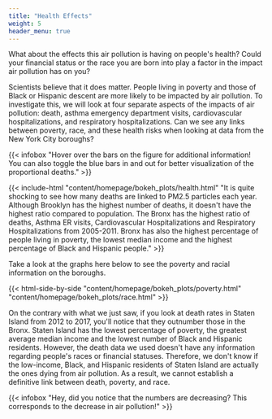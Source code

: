 ```yaml
---
title: "Health Effects"
weight: 5
header_menu: true
---
```

What about the effects this air pollution is having on people's health? Could your financial status or the race you are born into play a factor in the impact air pollution has on you?

Scientists believe that it does matter. People living in poverty and those of Black or Hispanic descent are more likely to be impacted by air pollution. To investigate this, we will look at four separate aspects of the impacts of air pollution: death, asthma emergency department visits, cardiovascular hospitalizations, and respiratory hospitalizations. Can we see any links between poverty, race, and these health risks when looking at data from the New York City boroughs?

{{< infobox "Hover over the bars on the figure for additional information! You can also toggle the blue bars in and out for better visualization of the proportional deaths." >}}


{{< include-html "content/homepage/bokeh_plots/health.html" "It is quite shocking to see how many deaths are linked to PM2.5 particles each year. Although Brooklyn has the highest number of deaths, it doesn't have the highest ratio compared to population. The Bronx has the highest ratio of deaths, Asthma ER visits, Cardiovascular Hospitalizations and Respiratory Hospitalizations from 2005-2011. Bronx has also the highest percentage of people living in poverty, the lowest median income and the highest percentage of Black and Hispanic people." >}}

Take a look at the graphs here below to see the poverty and racial information on the boroughs.

{{< html-side-by-side "content/homepage/bokeh_plots/poverty.html" "content/homepage/bokeh_plots/race.html" >}}

On the contrary with what we just saw, if you look at death rates in Staten Island from 2012 to 2017, you'll notice that they outnumber those in the Bronx. Staten Island has the lowest percentage of poverty, the greatest average median income and the lowest number of Black and Hispanic residents. However, the death data we used doesn't have any information regarding people's races or financial statuses. Therefore, we don't know if the low-income, Black, and Hispanic residents of Staten Island are actually the ones dying from air pollution. As a result, we cannot establish a definitive link between death, poverty, and race.



{{< infobox "Hey, did you notice that the numbers are decreasing? This corresponds to the decrease in air pollution!" >}}






